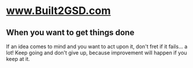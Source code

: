 <html>
<head>

<body>
<h1><a href="www.built2GSD.com">www.Built2GSD.com</a></h1>
<p></p>
<h2>When you want to get things done</h2>
<p>If an idea comes to mind and you want to act upon it, don't fret if it fails... a lot! Keep going and don't give up, because improvement will happen if you keep at it.</p>

</body>
</html>
